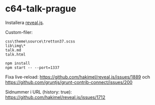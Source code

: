 # c64-talk-prague

Installera [reveal.js](https://github.com/hakimel/reveal.js/).

Custom-filer:

```
css\theme\source\tretton37.scss
lib\img\*
talk.md
talk.html
```

```
npm install
npm start -- --port=1337
```

Fixa live-reload: https://github.com/hakimel/reveal.js/issues/1889 och https://github.com/gruntjs/grunt-contrib-connect/issues/200

Sidnummer i URL (history: true): https://github.com/hakimel/reveal.js/issues/1712
